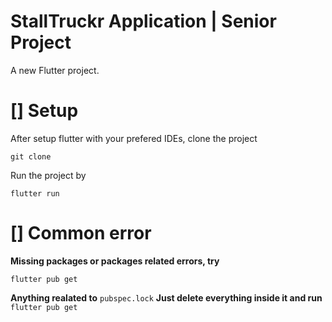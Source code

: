 # StallTruckr Application | Senior Project

A new Flutter project.

# [] Setup

After setup flutter with your prefered IDEs, clone the project

`git clone`

Run the project by

`flutter run`

# [] Common error

**Missing packages or packages related errors, try**

`flutter pub get`

**Anything realated to**
`pubspec.lock`
**Just delete everything inside it and run**
`flutter pub get`
